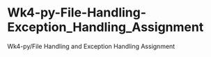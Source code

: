 # Wk4-py-File-Handling-Exception_Handling_Assignment
Wk4-py/File Handling and Exception Handling Assignment
